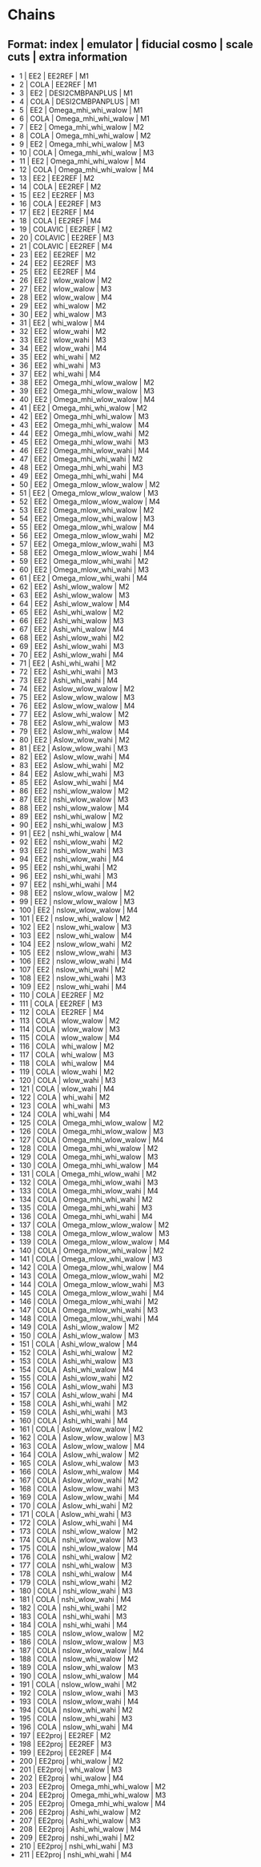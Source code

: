 # Chains
## Format: index | emulator | fiducial cosmo | scale cuts | extra information
- 1 | EE2 | EE2REF | M1
- 2 | COLA | EE2REF | M1
- 3 | EE2 | DESI2CMBPANPLUS | M1
- 4 | COLA | DESI2CMBPANPLUS | M1
- 5 | EE2 | Omega_mhi_whi_walow | M1
- 6 | COLA | Omega_mhi_whi_walow | M1
- 7 | EE2 | Omega_mhi_whi_walow | M2
- 8 | COLA | Omega_mhi_whi_walow | M2
- 9 | EE2 | Omega_mhi_whi_walow | M3
- 10 | COLA | Omega_mhi_whi_walow | M3
- 11 | EE2 | Omega_mhi_whi_walow | M4
- 12 | COLA | Omega_mhi_whi_walow | M4
- 13 | EE2 | EE2REF | M2
- 14 | COLA | EE2REF | M2
- 15 | EE2 | EE2REF | M3
- 16 | COLA | EE2REF | M3
- 17 | EE2 | EE2REF | M4
- 18 | COLA | EE2REF | M4
- 19 | COLAVIC | EE2REF | M2
- 20 | COLAVIC | EE2REF | M3
- 21 | COLAVIC | EE2REF | M4
- 23 | EE2 | EE2REF | M2
- 24 | EE2 | EE2REF | M3
- 25 | EE2 | EE2REF | M4
- 26 | EE2 | wlow_walow | M2
- 27 | EE2 | wlow_walow | M3
- 28 | EE2 | wlow_walow | M4
- 29 | EE2 | whi_walow | M2
- 30 | EE2 | whi_walow | M3
- 31 | EE2 | whi_walow | M4
- 32 | EE2 | wlow_wahi | M2
- 33 | EE2 | wlow_wahi | M3
- 34 | EE2 | wlow_wahi | M4
- 35 | EE2 | whi_wahi | M2
- 36 | EE2 | whi_wahi | M3
- 37 | EE2 | whi_wahi | M4
- 38 | EE2 | Omega_mhi_wlow_walow | M2
- 39 | EE2 | Omega_mhi_wlow_walow | M3
- 40 | EE2 | Omega_mhi_wlow_walow | M4
- 41 | EE2 | Omega_mhi_whi_walow | M2
- 42 | EE2 | Omega_mhi_whi_walow | M3
- 43 | EE2 | Omega_mhi_whi_walow | M4
- 44 | EE2 | Omega_mhi_wlow_wahi | M2
- 45 | EE2 | Omega_mhi_wlow_wahi | M3
- 46 | EE2 | Omega_mhi_wlow_wahi | M4
- 47 | EE2 | Omega_mhi_whi_wahi | M2
- 48 | EE2 | Omega_mhi_whi_wahi | M3
- 49 | EE2 | Omega_mhi_whi_wahi | M4
- 50 | EE2 | Omega_mlow_wlow_walow | M2
- 51 | EE2 | Omega_mlow_wlow_walow | M3
- 52 | EE2 | Omega_mlow_wlow_walow | M4
- 53 | EE2 | Omega_mlow_whi_walow | M2
- 54 | EE2 | Omega_mlow_whi_walow | M3
- 55 | EE2 | Omega_mlow_whi_walow | M4
- 56 | EE2 | Omega_mlow_wlow_wahi | M2
- 57 | EE2 | Omega_mlow_wlow_wahi | M3
- 58 | EE2 | Omega_mlow_wlow_wahi | M4
- 59 | EE2 | Omega_mlow_whi_wahi | M2
- 60 | EE2 | Omega_mlow_whi_wahi | M3
- 61 | EE2 | Omega_mlow_whi_wahi | M4
- 62 | EE2 | Ashi_wlow_walow | M2
- 63 | EE2 | Ashi_wlow_walow | M3
- 64 | EE2 | Ashi_wlow_walow | M4
- 65 | EE2 | Ashi_whi_walow | M2
- 66 | EE2 | Ashi_whi_walow | M3
- 67 | EE2 | Ashi_whi_walow | M4
- 68 | EE2 | Ashi_wlow_wahi | M2
- 69 | EE2 | Ashi_wlow_wahi | M3
- 70 | EE2 | Ashi_wlow_wahi | M4
- 71 | EE2 | Ashi_whi_wahi | M2
- 72 | EE2 | Ashi_whi_wahi | M3
- 73 | EE2 | Ashi_whi_wahi | M4
- 74 | EE2 | Aslow_wlow_walow | M2
- 75 | EE2 | Aslow_wlow_walow | M3
- 76 | EE2 | Aslow_wlow_walow | M4
- 77 | EE2 | Aslow_whi_walow | M2
- 78 | EE2 | Aslow_whi_walow | M3
- 79 | EE2 | Aslow_whi_walow | M4
- 80 | EE2 | Aslow_wlow_wahi | M2
- 81 | EE2 | Aslow_wlow_wahi | M3
- 82 | EE2 | Aslow_wlow_wahi | M4
- 83 | EE2 | Aslow_whi_wahi | M2
- 84 | EE2 | Aslow_whi_wahi | M3
- 85 | EE2 | Aslow_whi_wahi | M4
- 86 | EE2 | nshi_wlow_walow | M2
- 87 | EE2 | nshi_wlow_walow | M3
- 88 | EE2 | nshi_wlow_walow | M4
- 89 | EE2 | nshi_whi_walow | M2
- 90 | EE2 | nshi_whi_walow | M3
- 91 | EE2 | nshi_whi_walow | M4
- 92 | EE2 | nshi_wlow_wahi | M2
- 93 | EE2 | nshi_wlow_wahi | M3
- 94 | EE2 | nshi_wlow_wahi | M4
- 95 | EE2 | nshi_whi_wahi | M2
- 96 | EE2 | nshi_whi_wahi | M3
- 97 | EE2 | nshi_whi_wahi | M4
- 98 | EE2 | nslow_wlow_walow | M2
- 99 | EE2 | nslow_wlow_walow | M3
- 100 | EE2 | nslow_wlow_walow | M4
- 101 | EE2 | nslow_whi_walow | M2
- 102 | EE2 | nslow_whi_walow | M3
- 103 | EE2 | nslow_whi_walow | M4
- 104 | EE2 | nslow_wlow_wahi | M2
- 105 | EE2 | nslow_wlow_wahi | M3
- 106 | EE2 | nslow_wlow_wahi | M4
- 107 | EE2 | nslow_whi_wahi | M2
- 108 | EE2 | nslow_whi_wahi | M3
- 109 | EE2 | nslow_whi_wahi | M4
- 110 | COLA | EE2REF | M2
- 111 | COLA | EE2REF | M3
- 112 | COLA | EE2REF | M4
- 113 | COLA | wlow_walow | M2
- 114 | COLA | wlow_walow | M3
- 115 | COLA | wlow_walow | M4
- 116 | COLA | whi_walow | M2
- 117 | COLA | whi_walow | M3
- 118 | COLA | whi_walow | M4
- 119 | COLA | wlow_wahi | M2
- 120 | COLA | wlow_wahi | M3
- 121 | COLA | wlow_wahi | M4
- 122 | COLA | whi_wahi | M2
- 123 | COLA | whi_wahi | M3
- 124 | COLA | whi_wahi | M4
- 125 | COLA | Omega_mhi_wlow_walow | M2
- 126 | COLA | Omega_mhi_wlow_walow | M3
- 127 | COLA | Omega_mhi_wlow_walow | M4
- 128 | COLA | Omega_mhi_whi_walow | M2
- 129 | COLA | Omega_mhi_whi_walow | M3
- 130 | COLA | Omega_mhi_whi_walow | M4
- 131 | COLA | Omega_mhi_wlow_wahi | M2
- 132 | COLA | Omega_mhi_wlow_wahi | M3
- 133 | COLA | Omega_mhi_wlow_wahi | M4
- 134 | COLA | Omega_mhi_whi_wahi | M2
- 135 | COLA | Omega_mhi_whi_wahi | M3
- 136 | COLA | Omega_mhi_whi_wahi | M4
- 137 | COLA | Omega_mlow_wlow_walow | M2
- 138 | COLA | Omega_mlow_wlow_walow | M3
- 139 | COLA | Omega_mlow_wlow_walow | M4
- 140 | COLA | Omega_mlow_whi_walow | M2
- 141 | COLA | Omega_mlow_whi_walow | M3
- 142 | COLA | Omega_mlow_whi_walow | M4
- 143 | COLA | Omega_mlow_wlow_wahi | M2
- 144 | COLA | Omega_mlow_wlow_wahi | M3
- 145 | COLA | Omega_mlow_wlow_wahi | M4
- 146 | COLA | Omega_mlow_whi_wahi | M2
- 147 | COLA | Omega_mlow_whi_wahi | M3
- 148 | COLA | Omega_mlow_whi_wahi | M4
- 149 | COLA | Ashi_wlow_walow | M2
- 150 | COLA | Ashi_wlow_walow | M3
- 151 | COLA | Ashi_wlow_walow | M4
- 152 | COLA | Ashi_whi_walow | M2
- 153 | COLA | Ashi_whi_walow | M3
- 154 | COLA | Ashi_whi_walow | M4
- 155 | COLA | Ashi_wlow_wahi | M2
- 156 | COLA | Ashi_wlow_wahi | M3
- 157 | COLA | Ashi_wlow_wahi | M4
- 158 | COLA | Ashi_whi_wahi | M2
- 159 | COLA | Ashi_whi_wahi | M3
- 160 | COLA | Ashi_whi_wahi | M4
- 161 | COLA | Aslow_wlow_walow | M2
- 162 | COLA | Aslow_wlow_walow | M3
- 163 | COLA | Aslow_wlow_walow | M4
- 164 | COLA | Aslow_whi_walow | M2
- 165 | COLA | Aslow_whi_walow | M3
- 166 | COLA | Aslow_whi_walow | M4
- 167 | COLA | Aslow_wlow_wahi | M2
- 168 | COLA | Aslow_wlow_wahi | M3
- 169 | COLA | Aslow_wlow_wahi | M4
- 170 | COLA | Aslow_whi_wahi | M2
- 171 | COLA | Aslow_whi_wahi | M3
- 172 | COLA | Aslow_whi_wahi | M4
- 173 | COLA | nshi_wlow_walow | M2
- 174 | COLA | nshi_wlow_walow | M3
- 175 | COLA | nshi_wlow_walow | M4
- 176 | COLA | nshi_whi_walow | M2
- 177 | COLA | nshi_whi_walow | M3
- 178 | COLA | nshi_whi_walow | M4
- 179 | COLA | nshi_wlow_wahi | M2
- 180 | COLA | nshi_wlow_wahi | M3
- 181 | COLA | nshi_wlow_wahi | M4
- 182 | COLA | nshi_whi_wahi | M2
- 183 | COLA | nshi_whi_wahi | M3
- 184 | COLA | nshi_whi_wahi | M4
- 185 | COLA | nslow_wlow_walow | M2
- 186 | COLA | nslow_wlow_walow | M3
- 187 | COLA | nslow_wlow_walow | M4
- 188 | COLA | nslow_whi_walow | M2
- 189 | COLA | nslow_whi_walow | M3
- 190 | COLA | nslow_whi_walow | M4
- 191 | COLA | nslow_wlow_wahi | M2
- 192 | COLA | nslow_wlow_wahi | M3
- 193 | COLA | nslow_wlow_wahi | M4
- 194 | COLA | nslow_whi_wahi | M2
- 195 | COLA | nslow_whi_wahi | M3
- 196 | COLA | nslow_whi_wahi | M4
- 197 | EE2proj | EE2REF | M2
- 198 | EE2proj | EE2REF | M3
- 199 | EE2proj | EE2REF | M4
- 200 | EE2proj | whi_walow | M2
- 201 | EE2proj | whi_walow | M3
- 202 | EE2proj | whi_walow | M4
- 203 | EE2proj | Omega_mhi_whi_walow | M2
- 204 | EE2proj | Omega_mhi_whi_walow | M3
- 205 | EE2proj | Omega_mhi_whi_walow | M4
- 206 | EE2proj | Ashi_whi_walow | M2
- 207 | EE2proj | Ashi_whi_walow | M3
- 208 | EE2proj | Ashi_whi_walow | M4
- 209 | EE2proj | nshi_whi_wahi | M2
- 210 | EE2proj | nshi_whi_wahi | M3
- 211 | EE2proj | nshi_whi_wahi | M4